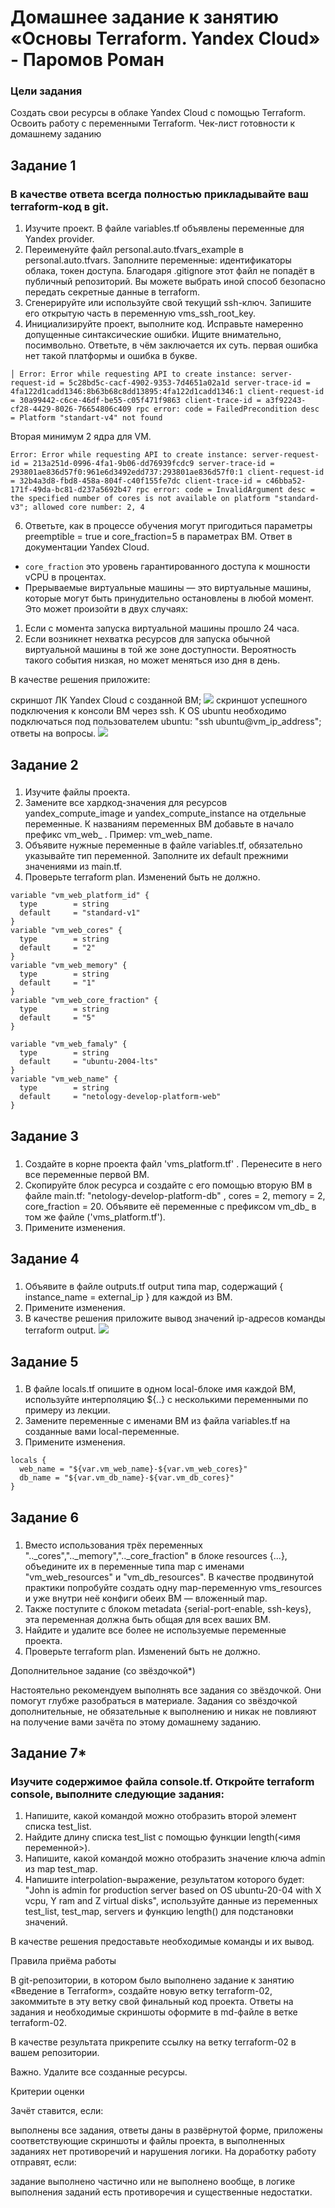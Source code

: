 # Домашнее задание к занятию «Основы Terraform. Yandex Cloud» - Паромов Роман
### Цели задания

Создать свои ресурсы в облаке Yandex Cloud с помощью Terraform.
Освоить работу с переменными Terraform.
Чек-лист готовности к домашнему заданию

## Задание 1

### В качестве ответа всегда полностью прикладывайте ваш terraform-код в git.

1. Изучите проект. В файле variables.tf объявлены переменные для Yandex provider.
2. Переименуйте файл personal.auto.tfvars_example в personal.auto.tfvars. Заполните переменные: идентификаторы облака, токен доступа. Благодаря .gitignore этот файл не попадёт в публичный репозиторий. Вы можете выбрать иной способ безопасно передать секретные данные в terraform.
3. Сгенерируйте или используйте свой текущий ssh-ключ. Запишите его открытую часть в переменную vms_ssh_root_key.
4. Инициализируйте проект, выполните код. Исправьте намеренно допущенные синтаксические ошибки. Ищите внимательно, посимвольно. Ответьте, в чём заключается их суть.
первая ошибка нет такой платформы и ошибка в букве.
```
│ Error: Error while requesting API to create instance: server-request-id = 5c28bd5c-cacf-4902-9353-7d4651a02a1d server-trace-id = 4fa122d1cadd1346:8b63b68c8dd13895:4fa122d1cadd1346:1 client-request-id = 30a99442-c6ce-46df-be55-c05f471f9863 client-trace-id = a3f92243-cf28-4429-8026-76654806c409 rpc error: code = FailedPrecondition desc = Platform "standart-v4" not found
```
Вторая минимум 2 ядра для VM.
```
Error: Error while requesting API to create instance: server-request-id = 213a251d-0996-4fa1-9b06-dd76939fcdc9 server-trace-id = 293801ae836d57f0:961e6d3492edd737:293801ae836d57f0:1 client-request-id = 32b4a3d8-fbd8-458a-804f-c40f155fe7dc client-trace-id = c46bba52-171f-49da-bc81-d237a5692b47 rpc error: code = InvalidArgument desc = the specified number of cores is not available on platform "standard-v3"; allowed core number: 2, 4
```

6. Ответьте, как в процессе обучения могут пригодиться параметры preemptible = true и core_fraction=5 в параметрах ВМ. Ответ в документации Yandex Cloud.
* ```core_fraction``` это уровень гарантированного доступа к мошности vCPU в процентах.
* Прерываемые виртуальные машины — это виртуальные машины, которые могут быть принудительно остановлены в любой момент. Это может произойти в двух случаях:
1. Если с момента запуска виртуальной машины прошло 24 часа.
2. Если возникнет нехватка ресурсов для запуска обычной виртуальной машины в той же зоне доступности. Вероятность такого события низкая, но может меняться изо дня в день.

В качестве решения приложите:

скриншот ЛК Yandex Cloud с созданной ВМ;
![](https://github.com/Romera14/Terraform_nginx/blob/main/снимок%20виртмашины.png)
скриншот успешного подключения к консоли ВМ через ssh. К OS ubuntu необходимо подключаться под пользователем ubuntu: "ssh ubuntu@vm_ip_address";
ответы на вопросы.
![](https://github.com/Romera14/Terraform_nginx/blob/main/подключение%20по%20ssh.png)

## Задание 2
###
1. Изучите файлы проекта.
2. Замените все хардкод-значения для ресурсов yandex_compute_image и yandex_compute_instance на отдельные переменные. К названиям переменных ВМ добавьте в начало префикс vm_web_ . Пример: vm_web_name.
3. Объявите нужные переменные в файле variables.tf, обязательно указывайте тип переменной. Заполните их default прежними значениями из main.tf.
4. Проверьте terraform plan. Изменений быть не должно.
```
variable "vm_web_platform_id" {
  type        = string
  default     = "standard-v1"
}
variable "vm_web_cores" {
  type        = string
  default     = "2"
}
variable "vm_web_memory" {
  type        = string
  default     = "1"
}
variable "vm_web_core_fraction" {
  type        = string
  default     = "5"
}

variable "vm_web_famaly" {
  type        = string
  default     = "ubuntu-2004-lts"
}
variable "vm_web_name" {
  type        = string
  default     = "netology-develop-platform-web"
}
```

## Задание 3
###
1. Создайте в корне проекта файл 'vms_platform.tf' . Перенесите в него все переменные первой ВМ.
2. Скопируйте блок ресурса и создайте с его помощью вторую ВМ в файле main.tf: "netology-develop-platform-db" , cores = 2, memory = 2, core_fraction = 20. Объявите её переменные с префиксом vm_db_ в том же файле ('vms_platform.tf').
3. Примените изменения.

## Задание 4
###
1. Объявите в файле outputs.tf output типа map, содержащий { instance_name = external_ip } для каждой из ВМ.
2. Примените изменения.
3. В качестве решения приложите вывод значений ip-адресов команды terraform output.
![](https://github.com/Romera14/Terraform_nginx/blob/main/Снимок%20экрана%202023-08-05%20в%2001.18.04.png)

## Задание 5
###
1. В файле locals.tf опишите в одном local-блоке имя каждой ВМ, используйте интерполяцию ${..} с несколькими переменными по примеру из лекции.
2. Замените переменные с именами ВМ из файла variables.tf на созданные вами local-переменные.
3. Примените изменения.
```
locals {
  web_name = "${var.vm_web_name}-${var.vm_web_cores}"
  db_name = "${var.vm_db_name}-${var.vm_db_cores}"
}
```

## Задание 6
###
1. Вместо использования трёх переменных ".._cores",".._memory",".._core_fraction" в блоке resources {...}, объедините их в переменные типа map с именами "vm_web_resources" и "vm_db_resources". В качестве продвинутой практики попробуйте создать одну map-переменную vms_resources и уже внутри неё конфиги обеих ВМ — вложенный map.
2. Также поступите с блоком metadata {serial-port-enable, ssh-keys}, эта переменная должна быть общая для всех ваших ВМ.
3. Найдите и удалите все более не используемые переменные проекта.
4. Проверьте terraform plan. Изменений быть не должно.

Дополнительное задание (со звёздочкой*)

Настоятельно рекомендуем выполнять все задания со звёздочкой.
Они помогут глубже разобраться в материале. Задания со звёздочкой дополнительные, не обязательные к выполнению и никак не повлияют на получение вами зачёта по этому домашнему заданию.

## Задание 7*

### Изучите содержимое файла console.tf. Откройте terraform console, выполните следующие задания:

1. Напишите, какой командой можно отобразить второй элемент списка test_list.
2. Найдите длину списка test_list с помощью функции length(<имя переменной>).
3. Напишите, какой командой можно отобразить значение ключа admin из map test_map.
4. Напишите interpolation-выражение, результатом которого будет: "John is admin for production server based on OS ubuntu-20-04 with X vcpu, Y ram and Z virtual disks", используйте данные из переменных test_list, test_map, servers и функцию length() для подстановки значений.

В качестве решения предоставьте необходимые команды и их вывод.

Правила приёма работы

В git-репозитории, в котором было выполнено задание к занятию «Введение в Terraform», создайте новую ветку terraform-02, закоммитьте в эту ветку свой финальный код проекта. Ответы на задания и необходимые скриншоты оформите в md-файле в ветке terraform-02.

В качестве результата прикрепите ссылку на ветку terraform-02 в вашем репозитории.

Важно. Удалите все созданные ресурсы.

Критерии оценки

Зачёт ставится, если:

выполнены все задания,
ответы даны в развёрнутой форме,
приложены соответствующие скриншоты и файлы проекта,
в выполненных заданиях нет противоречий и нарушения логики.
На доработку работу отправят, если:

задание выполнено частично или не выполнено вообще,
в логике выполнения заданий есть противоречия и существенные недостатки.
